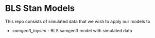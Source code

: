 # BLS Stan Models

This repo consists of simulated data that we wish to apply our models to

* *samgen3_toysim* - BLS samgen3 model with simulated data
